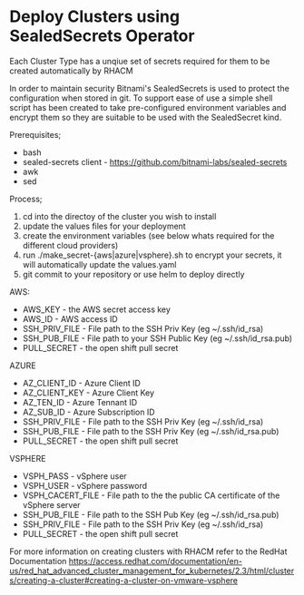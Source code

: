 # Deploy Clusters using SealedSecrets Operator

Each Cluster Type has a unqiue set of secrets required for them to be created automatically by RHACM

In order to maintain security Bitnami's SealedSecrets is used to protect the configuration when stored in git. 
To support ease of use a simple shell script has been created to take pre-configured environment variables and 
encrypt them so they are suitable to be used with the SealedSecret kind.

Prerequisites;
- bash
- sealed-secrets client - https://github.com/bitnami-labs/sealed-secrets
- awk
- sed

Process;
1. cd into the directoy of the cluster you wish to install 
2. update the values files for your deployment
3. create the environment variables (see below whats required for the different cloud providers)
4. run ./make_secret-{aws|azure|vsphere}.sh to encrypt your secrets, it will automatically update the values.yaml
5. git commit to your repository or use helm to deploy directly

AWS:
- AWS_KEY - the AWS secret access key
- AWS_ID - AWS access ID
- SSH_PRIV_FILE - File path to the SSH Priv Key (eg ~/.ssh/id_rsa)
- SSH_PUB_FILE - File path to your SSH Public Key (eg ~/.ssh/id_rsa.pub)
- PULL_SECRET - the open shift pull secret


AZURE
- AZ_CLIENT_ID - Azure Client ID
- AZ_CLIENT_KEY - Azure Client Key
- AZ_TEN_ID - Azure Tennant ID
- AZ_SUB_ID - Azure Subscription ID
- SSH_PRIV_FILE - File path to the SSH Priv Key (eg ~/.ssh/id_rsa)
- SSH_PUB_FILE - File path to the SSH Priv Key (eg ~/.ssh/id_rsa.pub)
- PULL_SECRET - the open shift pull secret

VSPHERE
- VSPH_PASS - vSphere user
- VSPH_USER - vSphere password
- VSPH_CACERT_FILE - File path to the the public CA certificate of the vSphere server
- SSH_PUB_FILE - File path to the SSH Pub Key (eg ~/.ssh/id_rsa.pub)
- SSH_PRIV_FILE - File path to the SSH Priv Key (eg ~/.ssh/id_rsa)
- PULL_SECRET - the open shift pull secret


For more information on creating clusters with RHACM refer to the RedHat Documentation
https://access.redhat.com/documentation/en-us/red_hat_advanced_cluster_management_for_kubernetes/2.3/html/clusters/creating-a-cluster#creating-a-cluster-on-vmware-vsphere
